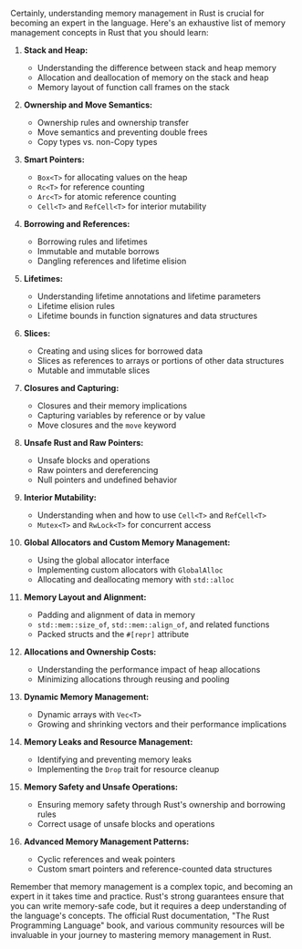 Certainly, understanding memory management in Rust is crucial for becoming an expert in the language. Here's an exhaustive list of memory management concepts in Rust that you should learn:

1. **Stack and Heap:**
   - Understanding the difference between stack and heap memory
   - Allocation and deallocation of memory on the stack and heap
   - Memory layout of function call frames on the stack

2. **Ownership and Move Semantics:**
   - Ownership rules and ownership transfer
   - Move semantics and preventing double frees
   - Copy types vs. non-Copy types

3. **Smart Pointers:**
   - `Box<T>` for allocating values on the heap
   - `Rc<T>` for reference counting
   - `Arc<T>` for atomic reference counting
   - `Cell<T>` and `RefCell<T>` for interior mutability

4. **Borrowing and References:**
   - Borrowing rules and lifetimes
   - Immutable and mutable borrows
   - Dangling references and lifetime elision

5. **Lifetimes:**
   - Understanding lifetime annotations and lifetime parameters
   - Lifetime elision rules
   - Lifetime bounds in function signatures and data structures

6. **Slices:**
   - Creating and using slices for borrowed data
   - Slices as references to arrays or portions of other data structures
   - Mutable and immutable slices

7. **Closures and Capturing:**
   - Closures and their memory implications
   - Capturing variables by reference or by value
   - Move closures and the `move` keyword

8. **Unsafe Rust and Raw Pointers:**
   - Unsafe blocks and operations
   - Raw pointers and dereferencing
   - Null pointers and undefined behavior

9. **Interior Mutability:**
   - Understanding when and how to use `Cell<T>` and `RefCell<T>`
   - `Mutex<T>` and `RwLock<T>` for concurrent access

10. **Global Allocators and Custom Memory Management:**
    - Using the global allocator interface
    - Implementing custom allocators with `GlobalAlloc`
    - Allocating and deallocating memory with `std::alloc`

11. **Memory Layout and Alignment:**
    - Padding and alignment of data in memory
    - `std::mem::size_of`, `std::mem::align_of`, and related functions
    - Packed structs and the `#[repr]` attribute

12. **Allocations and Ownership Costs:**
    - Understanding the performance impact of heap allocations
    - Minimizing allocations through reusing and pooling

13. **Dynamic Memory Management:**
    - Dynamic arrays with `Vec<T>`
    - Growing and shrinking vectors and their performance implications

14. **Memory Leaks and Resource Management:**
    - Identifying and preventing memory leaks
    - Implementing the `Drop` trait for resource cleanup

15. **Memory Safety and Unsafe Operations:**
    - Ensuring memory safety through Rust's ownership and borrowing rules
    - Correct usage of unsafe blocks and operations

16. **Advanced Memory Management Patterns:**
    - Cyclic references and weak pointers
    - Custom smart pointers and reference-counted data structures

Remember that memory management is a complex topic, and becoming an expert in it takes time and practice. Rust's strong guarantees ensure that you can write memory-safe code, but it requires a deep understanding of the language's concepts. The official Rust documentation, "The Rust Programming Language" book, and various community resources will be invaluable in your journey to mastering memory management in Rust.
